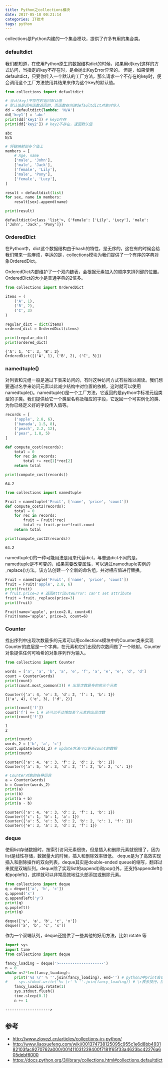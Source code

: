 ```yaml
---
title: Python之collections模块
date: 2017-05-18 00:21:14
categories: IT技术
tags: python
---
```

collections是Python内建的一个集合模块，提供了许多有用的集合类。

### defaultdict
我们都知道，在使用Python原生的数据结构dict的时候，如果用d[key]这样的方式访问，当指定的key不存在时，是会抛出KeyError异常的。
但是，如果使用defaultdict，只要你传入一个默认的工厂方法，那么请求一个不存在的key时，便会调用这个工厂方法使用其结果来作为这个key的默认值。


```python
from collections import defaultdict

# 当ｄ[key]不存在时返回默认值
# 默认值是调用函数返回的，而函数在创建defaultdict对象时传入
dd = defaultdict(lambda: 'N/A')
dd['key1'] = 'abc'
print(dd['key1']) # key1存在
print(dd['key2']) # key2不存在，返回默认值
```

    abc
    N/A



```python
# 将键映射到多个值上
members = [
    # Age, name
    ['male', 'John'],
    ['male', 'Jack'],
    ['female', 'Lily'],
    ['male', 'Pony'],
    ['female', 'Lucy'],
]

result = defaultdict(list)
for sex, name in members:
    result[sex].append(name)

print(result)
```

    defaultdict(<class 'list'>, {'female': ['Lily', 'Lucy'], 'male': ['John', 'Jack', 'Pony']})


### OrderedDict
在Python中，dict这个数据结构由于hash的特性，是无序的，这在有的时候会给我们带来一些麻烦，幸运的是，collections模块为我们提供了一个有序的字典对象OrderedDict。

OrderedDict内部维护了一个双向链表，会根据元素加入的顺序来排列键的位置。OrderedDict的大小是普通字典的2倍多。


```python
from collections import OrderedDict

items = (
    ('A', 1),
    ('B', 2),
    ('C', 3)
)

regular_dict = dict(items)
ordered_dict = OrderedDict(items)

print(regular_dict)
print(ordered_dict)
```

    {'A': 1, 'C': 3, 'B': 2}
    OrderedDict([('A', 1), ('B', 2), ('C', 3)])


### namedtuple()
对列表和元组一般是通过下表来访问的，有时这种访问方式有些难以阅读。我们想要通过名字来访问元素以此减少结构中对位置的依赖，这时就可以使用namedtuple()。namedtuple()是一个工厂方法，它返回的是python中标准元组类型的子类。我们提供给它一个类型名称及相应的字段，它返回一个可实例化的类、为你已经定义好的字段传入值等。


```python
records = [
    ('apple', 2.8, 6),
    ('banada', 1.5, 8),
    ('peach', 2.2, 12),
    ('pear', 1.8, 5)
]

def compute_cost(records):
    total = 0
    for rec in records:
        total += rec[1]*rec[2]
    return total

print(compute_cost(records))
```

    64.2



```python
from collections import namedtuple

Fruit = namedtuple('Fruit', ['name', 'price', 'count'])
def compute_cost2(records):
    total = 0
    for rec in records:
        fruit = Fruit(*rec)
        total += fruit.price*fruit.count
    return total

print(compute_cost2(records))
```

    64.2


namedtuple()的一种可能用法是用来代替dict，与普通dict不同的是，namedtuple是不可变的，如果需要改变属性，可以通过namedtuple实例的_replace()方法。该方法创建一个全新的命名组，并对相应值进行替换。


```python
Fruit = namedtuple('Fruit', ['name', 'price', 'count'])
fruit = Fruit('apple', 2.8, 6)
print(fruit)
# fruit.price=3 # 返回AttributeError: can't set attribute
fruit = fruit._replace(price=3)
print(fruit)
```

    Fruit(name='apple', price=2.8, count=6)
    Fruit(name='apple', price=3, count=6)


### Counter
找出序列中出现次数最多的元素可以用collections模块中的Counter类来实现 Counter的底层是一个字典，在元素和它们出现的次数间做了一个映射。Counter对象提供任何可哈希的对象序列作为输入。


```python
from collections import Counter

words = ['a', 'a', 'b', 'a', 'e', 'f', 'a', 'e', 'e', 'd', 'd']
count = Counter(words)
print(count) 
print(count.most_common(3)) # 出现次数最多的前三个元素
```

    Counter({'a': 4, 'e': 3, 'd': 2, 'f': 1, 'b': 1})
    [('a', 4), ('e', 3), ('d', 2)]



```python
print(count['f'])
count['f'] += 1 # 还可以手动增加某个元素的出现次数
print(count['f'])
```

    1
    2



```python
print(count)
words_2 = ['b', 'a', 'c']
count.update(words_2) # update方法可以更新count的数据
print(count)
```

    Counter({'a': 4, 'e': 3, 'f': 2, 'd': 2, 'b': 1})
    Counter({'a': 5, 'e': 3, 'd': 2, 'f': 2, 'b': 2, 'c': 1})



```python
# Counter对象的各种运算
a = Counter(words)
b = Counter(words_2)
print(a)
print(b)
print(a + b)
print(a - b)
```

    Counter({'a': 4, 'e': 3, 'd': 2, 'f': 1, 'b': 1})
    Counter({'c': 1, 'b': 1, 'a': 1})
    Counter({'a': 5, 'e': 3, 'd': 2, 'b': 2, 'c': 1, 'f': 1})
    Counter({'e': 3, 'a': 3, 'd': 2, 'f': 1})


### deque
使用list存储数据时，按索引访问元素很快，但是插入和删除元素就很慢了，因为list是线性存储，数据量大的时候，插入和删除效率很低。
deque是为了高效实现插入和删除操作的双向列表，deque其实是double-ended queue的缩写，翻译过来就是双端队列。deque除了实现list的append()和pop()外，还支持appendleft()和popleft()，这样就可以非常高效地往头部添加或删除元素。


```python
from collections import deque
q = deque(['a', 'b', 'c'])
q.append('x')
q.appendleft('y')
print(q)
q.popleft()
print(q)
```

    deque(['y', 'a', 'b', 'c', 'x'])
    deque(['a', 'b', 'c', 'x'])


作为一个双端队列，deque还提供了一些其他的好用方法，比如 rotate 等


```python
import sys
import time
from collections import deque

fancy_loading = deque('>--------------------')
n = 0
while n<2*len(fancy_loading):
    print('%s \r' % ''.join(fancy_loading), end='') # python3中print会自动换行，设置end=''可以不换行
#     sys.stdout.write('%s \r' % ''.join(fancy_loading)) # \r表示换行，回到行首
    fancy_loading.rotate(1)
    sys.stdout.flush()
    time.sleep(0.1)
    n += 1
```

    --------------------> 

## 参考
- http://www.zlovezl.cn/articles/collections-in-python/
- http://www.liaoxuefeng.com/wiki/001374738125095c955c1e6d8bb493182103fac9270762a000/001411031239400f7181f65f33a4623bc42276a605debf6000    
- https://docs.python.org/3/library/collections.html#collections.defaultdict    
